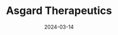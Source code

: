 ---  
layout: startup_page  
title: "Asgard Therapeutics"  
id: "asgardthx.com"  
permalink: "/asgardtherapeuticsasgardthx.com03142024/"  
website: "https://www.asgardthx.com/"  
funding_round: "Series A"  
funding_amount: "€30M"  
investors: "RV Invest, Johnson & Johnson Innovation – JJDC, Inc., Novo Holdings, Boehringer Ingelheim Venture Fund, Industrifonden"  
about: "Asgard Therapeutics is a biotech company developing in vivo direct cell reprogramming for cancer immunotherapy. Their lead program, AT-108, reprograms tumor cells into antigen-presenting dendritic cells, triggering a personalized anti-tumor immune response. This approach offers a potential breakthrough in cancer treatment by overcoming challenges faced by traditional cell therapies."  
markets: "Biotechnology, Immunotherapy, Oncology, Gene Therapy"  
hq: "Lund, Skåne, Sweden"  
founded_year: "2018"  
linkedin: "https://www.linkedin.com/company/asgardthx/"  
twitter: "https://twitter.com/AsgardThx"  
instagram: ""  
facebook: "https://www.facebook.com/asgardthx"  
crunchbase: "https://www.crunchbase.com/organization/asgard-therapeutics"  
pitchbook: "https://pitchbook.com/profiles/company/265877-38"  

date_display: "14-Mar-2024"  
date: "2024-03-14"

# SEO Optimization  
meta_title: "Asgard Therapeutics - Series A Funding (€30M)"  
meta_description: "Asgard Therapeutics, Asgard Therapeutics is a biotech company developing in vivo direct cell reprogramming for cancer immunotherapy. Their lead program, AT-108, reprograms..."  
meta_keywords: "Asgard Therapeutics, Biotechnology, Immunotherapy, Oncology, Gene Therapy, Series A funding"  
canonical_url: "https://startup.projectstartups.com/asgardtherapeuticsasgardthx.com03142024/"  
---